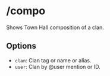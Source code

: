 # /compo

Shows Town Hall composition of a clan.

## Options

- `clan`: Clan tag or name or alias.
- `user`: Clan by @user mention or ID.

